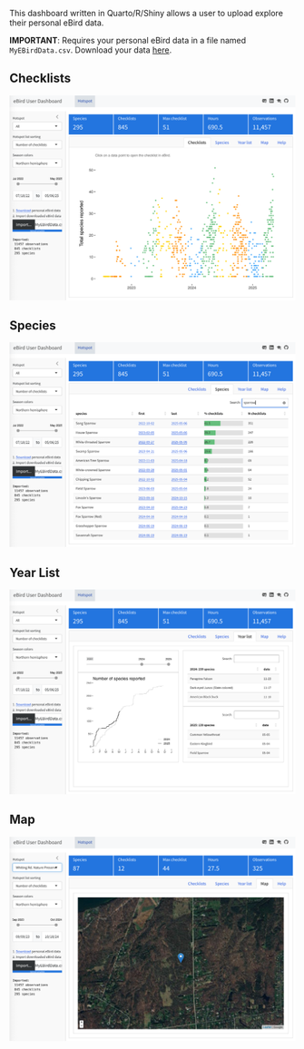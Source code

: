 This dashboard written in Quarto/R/Shiny allows a user to upload explore their personal eBird data.

**IMPORTANT**: Requires your personal eBird data in a file named `MyEBirdData.csv`. Download your data [here](https://ebird.org/downloadMyData).

## Checklists
![](README-images/checklists-screenshot.png)

## Species
![](README-images/species-screenshot.png)

## Year List
![](README-images/yearlist-screenshot.png)

## Map
![](README-images/map-screenshot.png)
